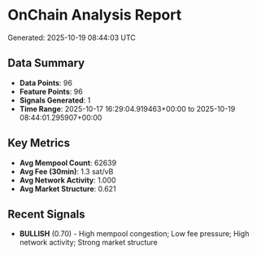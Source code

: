 # OnChain Analysis Report
Generated: 2025-10-19 08:44:03 UTC

## Data Summary
- **Data Points**: 96
- **Feature Points**: 96
- **Signals Generated**: 1
- **Time Range**: 2025-10-17 16:29:04.919463+00:00 to 2025-10-19 08:44:01.295907+00:00

## Key Metrics
- **Avg Mempool Count**: 62639
- **Avg Fee (30min)**: 1.3 sat/vB
- **Avg Network Activity**: 1.000
- **Avg Market Structure**: 0.621

## Recent Signals
- **BULLISH** (0.70) - High mempool congestion; Low fee pressure; High network activity; Strong market structure
